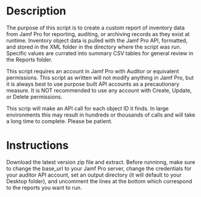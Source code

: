 # Description

The purpose of this script is to create a custom report of inventory data from Jamf Pro for
reporting, auditing, or archiving records as they exist at runtime.  Inventory object data is pulled
with the Jamf Pro API, formatted, and stored in the XML folder in the directory where the script was run.
Specific values are currated into summary CSV tables for general review in the Reports folder.

This script requires an account in Jamf Pro with Auditor or equivalent permissions. This script
as written will not modify anything in Jamf Pro, but it is always best to use purpose built API accounts
as a precautionary measure.  It is NOT recommended to use any account with Create, Update, or Delete
permissions.

This scrip will make an API call for each object ID it finds.  In large environments this may result
in hundreds or thousands of calls and will take a long time to complete.  Please be patient.

# Instructions

Download the latest version zip file and extract.  Before runninng, make sure to change the base_url to 
your Jamf Pro server, change the credentials for your auditor API account, set an output directory (it
will default to your Desktop folder), and uncomment the lines at the bottom which correspond to the reports
you want to run.

